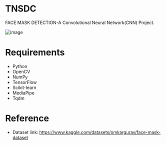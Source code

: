 # TNSDC

FACE MASK DETECTION-A Convolutional Neural Network(CNN) Project.

![image](https://github.com/SubashR47/TNSDC/assets/146118588/bf74f8b1-cc75-48fd-a5b4-c22efb0d2481)

# Requirements

- Python
- OpenCV
- NumPy
- TensorFlow
- Scikit-learn
- MediaPipe
- Tqdm

# Reference
- Dataset link: https://www.kaggle.com/datasets/omkargurav/face-mask-dataset


